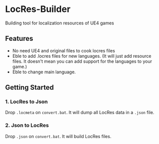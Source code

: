 # LocRes-Builder
Building tool for localization resources of UE4 games

## Features
- No need UE4 and original files to cook locres files
- Eble to add .locres files for new languages.
  (It will just add resource files. It doesn't mean you can add support for the languages to your game.)
- Eble to change main language.

## Getting Started

### 1. LocRes to Json
Drop `.locmeta` on `convert.bat`.
It will dump all LocRes data in a `.json` file.

### 2. Json to LocRes
Drop `.json` on `convert.bat`.
It will build LocRes files.